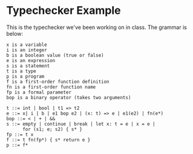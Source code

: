 # Typechecker Example #

This is the typechecker we've been working on in class.
The grammar is below:

```
x is a variable
i is an integer
b is a boolean value (true or false)
e is an expression
s is a statement
t is a type
p is a program
f is a first-order function definition
fn is a first-order function name
fp is a formal parameter
bop is a binary operator (takes two arguments)

t ::= int | bool | t1 => t2
e ::= x| i | b | e1 bop e2 | (x: t) => e | e1(e2) | fn(e*)
bop ::= < | + | &&
s ::= empty | continue | break | let x: t = e | x = e |
      for (s1; e; s2) { s* }
fp ::= t x
f ::= t fn(fp*) { s* return e }
p ::= f*
```
